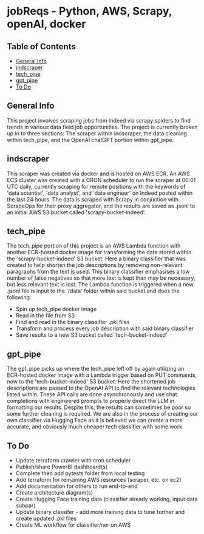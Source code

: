 # jobReqs - Python, AWS, Scrapy, openAI, docker

## Table of Contents
* [General Info](#general-info)
* [indscraper](#indscraper)
* [tech_pipe](#tech_pipe)
* [gpt_pipe](#gpt_pipe)
* [To Do](#to-do)

## General Info
This project involves scraping jobs from Indeed via scrapy spiders to find trends in various data field job opportunities.  The project is currently broken up in to three sections: The scraper within indscraper, the data cleaning within tech_pipe, and the OpenAI chatGPT portion within gpt_pipe.

## indscraper
This scraper was created via docker and is hosted on AWS ECR.  An AWS ECS cluster was created with a CRON scheduler to run the scraper at 00:01 UTC daily, currently scraping for remote positions with the keywords of 'data scientist', 'data analyst', and 'data engineer' on Indeed posted within the last 24 hours.
The data is scraped with Scrapy in conjuction with ScrapeOps for their proxy aggregator, and the results are saved as .jsonl to an initial AWS S3 bucket called 'scrapy-bucket-indeed'.

## tech_pipe
The tech_pipe portion of this project is an AWS Lambda function with another ECR-hosted docker image for transforming the data stored within the 'scrapy-bucket-indeed' S3 bucket.  Here a binary classifier that was created to help shorten the job descriptions by removing non-relevant paragraphs from the text is used.  This binary classifier emphasises a low number of false negatives so that more text is kept than may be necessary, but less relevant text is lost.  The Lambda function is triggered when a new .jsonl file is input to the '/data' folder within said bucket and does the following:
* Spin up tech_pipe docker image
* Read in the file from S3
* Find and read in the binary classifier .pkl files
* Transform and process every job description with said binary classifier
* Save results to a new S3 bucket called 'tech-bucket-indeed'

## gpt_pipe
The gpt_pipe picks up where the tech_pipe left off by again utilizing an ECR-hosted docker image with a Lambda trigger based on PUT commands, now to the 'tech-bucket-indeed' S3 bucket.  Here the shortened job descriptions are passed to the OpenAI API to find the relevant technologies listed within.  These API calls are done asynchronously and use chat completions with engineered prompts to properly direct the LLM in formatting our results.  Despite this, the results can sometimes be poor so some further cleaning is required.  We are also in the process of creating our own classifier via Hugging Face as it is believed we can create a more accurate, and obviously much cheaper tech classifier with some work.

## To Do
- Update terraform crawler with cron scheduler
- Publish/share PowerBI dashboard(s)
- Complete then add pytests folder from local testing
- Add terraform for remaining AWS resources (scraper, etc. on ec2)
- Add documentation for others to run end-to-end
- Create architecture diagram(s)
- Create Hugging Face training data (classifier already working, input data subpar)
- Update binary classifer - add more training data to tune further and create updated .pkl files
- Create ML workflow for classifier/ner on AWS


